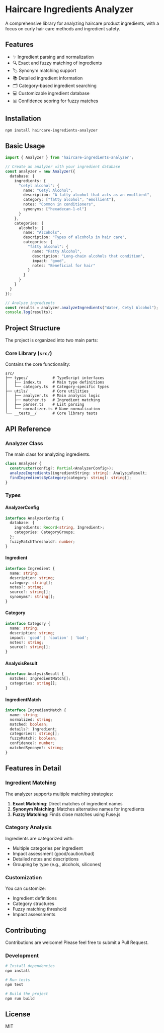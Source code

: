 # Haircare Ingredients Analyzer

A comprehensive library for analyzing haircare product ingredients, with a focus on curly hair care methods and ingredient safety.

## Features

- ✨ Ingredient parsing and normalization
- 🔍 Exact and fuzzy matching of ingredients
- 🏷️ Synonym matching support
- 📚 Detailed ingredient information
- 🗂️ Category-based ingredient searching
- 💻 Customizable ingredient database
- 📊 Confidence scoring for fuzzy matches

## Installation

```bash
npm install haircare-ingredients-analyzer
```

## Basic Usage

```typescript
import { Analyzer } from 'haircare-ingredients-analyzer';

// Create an analyzer with your ingredient database
const analyzer = new Analyzer({
  database: {
    ingredients: {
      "cetyl alcohol": {
        name: "Cetyl Alcohol",
        description: "A fatty alcohol that acts as an emollient",
        category: ["fatty alcohol", "emollient"],
        notes: "Common in conditioners",
        synonyms: ["hexadecan-1-ol"]
      }
    },
    categories: {
      alcohols: {
        name: "Alcohols",
        description: "Types of alcohols in hair care",
        categories: {
          "fatty alcohol": {
            name: "Fatty Alcohol",
            description: "Long-chain alcohols that condition",
            impact: "good",
            notes: "Beneficial for hair"
          }
        }
      }
    }
  }
});

// Analyze ingredients
const results = analyzer.analyzeIngredients("Water, Cetyl Alcohol");
console.log(results);
```

## Project Structure

The project is organized into two main parts:

### Core Library (`src/`)

Contains the core functionality:

```
src/
├── types/           # TypeScript interfaces
│   ├── index.ts     # Main type definitions
│   └── category.ts  # Category-specific types
├── utils/           # Core utilities
│   ├── analyzer.ts  # Main analysis logic
│   ├── matcher.ts   # Ingredient matching
│   ├── parser.ts    # List parsing
│   └── normalizer.ts # Name normalization
└── __tests__/       # Core library tests
```


## API Reference

### Analyzer Class

The main class for analyzing ingredients.

```typescript
class Analyzer {
  constructor(config?: Partial<AnalyzerConfig>);
  analyzeIngredients(ingredientString: string): AnalysisResult;
  findIngredientsByCategory(category: string): string[];
}
```

### Types

#### AnalyzerConfig

```typescript
interface AnalyzerConfig {
  database: {
    ingredients: Record<string, Ingredient>;
    categories: CategoryGroups;
  };
  fuzzyMatchThreshold?: number;
}
```

#### Ingredient

```typescript
interface Ingredient {
  name: string;
  description: string;
  category: string[];
  notes?: string;
  source?: string[];
  synonyms?: string[];
}
```

#### Category

```typescript
interface Category {
  name: string;
  description: string;
  impact: 'good' | 'caution' | 'bad';
  notes?: string;
  source?: string[];
}
```

#### AnalysisResult

```typescript
interface AnalysisResult {
  matches: IngredientMatch[];
  categories: string[];
}
```

#### IngredientMatch

```typescript
interface IngredientMatch {
  name: string;
  normalized: string;
  matched: boolean;
  details?: Ingredient;
  categories?: string[];
  fuzzyMatch?: boolean;
  confidence?: number;
  matchedSynonym?: string;
}
```

## Features in Detail

### Ingredient Matching

The analyzer supports multiple matching strategies:

1. **Exact Matching**: Direct matches of ingredient names
2. **Synonym Matching**: Matches alternative names for ingredients
3. **Fuzzy Matching**: Finds close matches using Fuse.js

### Category Analysis

Ingredients are categorized with:

- Multiple categories per ingredient
- Impact assessment (good/caution/bad)
- Detailed notes and descriptions
- Grouping by type (e.g., alcohols, silicones)

### Customization

You can customize:

- Ingredient definitions
- Category structures
- Fuzzy matching threshold
- Impact assessments

## Contributing

Contributions are welcome! Please feel free to submit a Pull Request.

### Development

```bash
# Install dependencies
npm install

# Run tests
npm test

# Build the project
npm run build

```

## License

MIT
